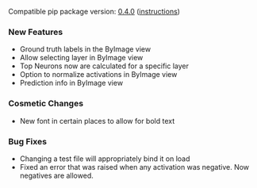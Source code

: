 <!--- https://github.com/mgroth0/deephy/releases -->

[//]: # (VERSION:1.11.0)


Compatible pip package version: [0.4.0](https://pypi.org/project/deephy/0.4.0/) ([instructions](https://colab.research.google.com/drive/1PNiGD26uBsktq64fqPg76yoN-ruixavj))


### New Features
- Ground truth labels in the ByImage view
- Allow selecting layer in ByImage view
- Top Neurons now are calculated for a specific layer
- Option to normalize activations in ByImage view
- Prediction info in ByImage view

### Cosmetic Changes
- New font in certain places to allow for bold text

### Bug Fixes
- Changing a test file will appropriately bind it on load
- Fixed an error that was raised when any activation was negative. Now negatives are allowed.

[//]: # (### Notes)
[//]: # (### Todo)

